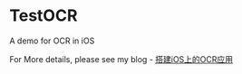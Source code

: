 # TestOCR
A demo for OCR in iOS

For More details, please see my blog - [搭建iOS上的OCR应用](http://luser.cn/blog/20151014/create-ocr-app-on-ios-1.html)

